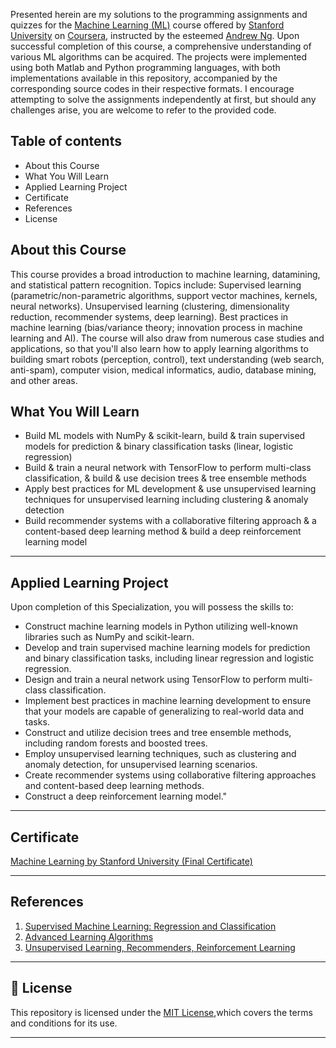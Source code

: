 


Presented herein are my solutions to the programming assignments and quizzes for the [Machine Learning (ML)](https://www.coursera.org/learn/machine-learning) course offered by [Stanford University](https://www.stanford.edu/) on [Coursera](https://www.coursera.org), instructed by the esteemed [Andrew Ng](https://www.andrewng.org/). Upon successful completion of this course, a comprehensive understanding of various ML algorithms can be acquired. The projects were implemented using both Matlab and Python programming languages, with both implementations available in this repository, accompanied by the corresponding source codes in their respective formats. I encourage attempting to solve the assignments independently at first, but should any challenges arise, you are welcome to refer to the provided code.


## Table of contents

* About this Course
* What You Will Learn
* Applied Learning Project
* Certificate
* References
* License

## About this Course

This course provides a broad introduction to machine learning, datamining, and statistical pattern recognition. Topics include: Supervised learning (parametric/non-parametric algorithms, support vector machines, kernels, neural networks). Unsupervised learning (clustering, dimensionality reduction, recommender systems, deep learning). Best practices in machine learning (bias/variance theory; innovation process in machine learning and AI). The course will also draw from numerous case studies and applications, so that you'll also learn how to apply learning algorithms to building smart robots (perception, control), text understanding (web search, anti-spam), computer vision, medical informatics, audio, database mining, and other areas.

## What You Will Learn

- Build ML models with NumPy & scikit-learn, build & train supervised models for prediction & binary classification tasks (linear, logistic regression)
- Build & train a neural network with TensorFlow to perform multi-class classification, & build & use decision trees & tree ensemble methods
- Apply best practices for ML development & use unsupervised learning techniques for unsupervised learning including clustering & anomaly detection
- Build recommender systems with a collaborative filtering approach & a content-based deep learning method & build a deep reinforcement learning model

-------------
## Applied Learning Project

Upon completion of this Specialization, you will possess the skills to:
- Construct machine learning models in Python utilizing well-known libraries such as NumPy and scikit-learn.
- Develop and train supervised machine learning models for prediction and binary classification tasks, including linear regression and logistic regression.
- Design and train a neural network using TensorFlow to perform multi-class classification.
- Implement best practices in machine learning development to ensure that your models are capable of generalizing to real-world data and tasks.
- Construct and utilize decision trees and tree ensemble methods, including random forests and boosted trees.
- Employ unsupervised learning techniques, such as clustering and anomaly detection, for unsupervised learning scenarios.
- Create recommender systems using collaborative filtering approaches and content-based deep learning methods.
- Construct a deep reinforcement learning model."

--------------------------------------------------------------------------------------------------------------
## Certificate

[Machine Learning by Stanford University (Final Certificate)](https://coursera.org/share/cc2fa4aa9e8771417eac7a0515b480cd)

--------------------------------------------------------------------------------------------------------------

## References
1. [Supervised Machine Learning: Regression and Classification](https://www.coursera.org/learn/machine-learning?specialization=machine-learning-introduction)
2. [Advanced Learning Algorithms](https://www.coursera.org/learn/advanced-learning-algorithms?specialization=machine-learning-introduction)
3. [Unsupervised Learning, Recommenders, Reinforcement Learning](https://www.coursera.org/learn/unsupervised-learning-recommenders-reinforcement-learning?specialization=machine-learning-introduction)

----------------------------------------------------------------------------------------------------------------
 
## 📝 License
This repository is licensed under the [MIT License](https://opensource.org/licenses/MIT),which covers the terms and conditions for its use.
 
-----------------------------------------------------------------------------------------------------------------









